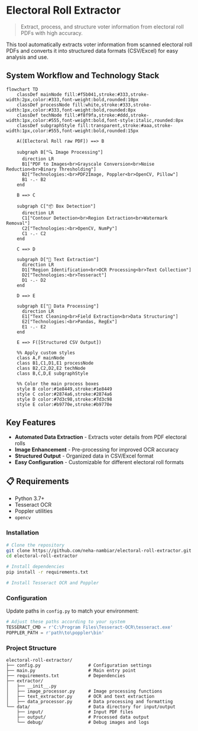 # Electoral Roll Extractor

> Extract, process, and structure voter information from electoral roll PDFs with high accuracy.

This tool automatically extracts voter information from scanned electoral roll PDFs and converts it into structured data formats (CSV/Excel) for easy analysis and use.

## System Workflow and Technology Stack

```mermaid
flowchart TD
    classDef mainNode fill:#f5b041,stroke:#333,stroke-width:2px,color:#333,font-weight:bold,rounded:10px
    classDef processNode fill:white,stroke:#333,stroke-width:1px,color:#333,font-weight:bold,rounded:8px
    classDef techNode fill:#f8f9fa,stroke:#ddd,stroke-width:1px,color:#555,font-weight:bold,font-style:italic,rounded:8px
    classDef subgraphStyle fill:transparent,stroke:#aaa,stroke-width:1px,color:#555,font-weight:bold,rounded:15px
    
    A([Electoral Roll raw PDF]) ==> B
    
    subgraph B["🔍 Image Processing"]
      direction LR
      B1["PDF to Images<br>Grayscale Conversion<br>Noise Reduction<br>Binary Thresholding"]
      B2["Technologies:<br>PDF2Image, Poppler<br>OpenCV, Pillow"]
      B1 -.- B2
    end
    
    B ==> C
    
    subgraph C["📦 Box Detection"]
      direction LR
      C1["Contour Detection<br>Region Extraction<br>Watermark Removal"]
      C2["Technologies:<br>OpenCV, NumPy"]
      C1 -.- C2
    end
    
    C ==> D
    
    subgraph D["📝 Text Extraction"]
      direction LR
      D1["Region Identification<br>OCR Processing<br>Text Collection"]
      D2["Technologies:<br>Tesseract"]
      D1 -.- D2
    end
    
    D ==> E
    
    subgraph E["🔄 Data Processing"]
      direction LR
      E1["Text Cleaning<br>Field Extraction<br>Data Structuring"]
      E2["Technologies:<br>Pandas, RegEx"]
      E1 -.- E2
    end
    
    E ==> F([Structured CSV Output])
    
    %% Apply custom styles
    class A,F mainNode
    class B1,C1,D1,E1 processNode
    class B2,C2,D2,E2 techNode
    class B,C,D,E subgraphStyle
    
    %% Color the main process boxes
    style B color:#1e8449,stroke:#1e8449
    style C color:#2874a6,stroke:#2874a6
    style D color:#7d3c98,stroke:#7d3c98
    style E color:#b9770e,stroke:#b9770e
```

## Key Features

- **Automated Data Extraction** - Extracts voter details from PDF electoral rolls
- **Image Enhancement** - Pre-processing for improved OCR accuracy  
- **Structured Output** - Organized data in CSV/Excel format
- **Easy Configuration** - Customizable for different electoral roll formats


## 📋 Requirements

- Python 3.7+
- Tesseract OCR
- Poppler utilities
- `opencv`

### Installation

```bash
# Clone the repository
git clone https://github.com/neha-nambiar/electoral-roll-extractor.git
cd electoral-roll-extractor

# Install dependencies
pip install -r requirements.txt

# Install Tesseract OCR and Poppler
```

### Configuration

Update paths in `config.py` to match your environment:

```python
# Adjust these paths according to your system
TESSERACT_CMD = r'C:\Program Files\Tesseract-OCR\tesseract.exe'
POPPLER_PATH = r'path\to\poppler\bin'
```


### Project Structure

```
electoral-roll-extractor/
├── config.py                  # Configuration settings
├── main.py                    # Main entry point
├── requirements.txt           # Dependencies
├── extractor/
│   ├── __init__.py
│   ├── image_processor.py     # Image processing functions
│   ├── text_extractor.py      # OCR and text extraction
│   ├── data_processor.py      # Data processing and formatting
└── data/                      # Data directory for input/output
    ├── input/                 # Input PDF files
    ├── output/                # Processed data output
    └── debug/                 # Debug images and logs
```
